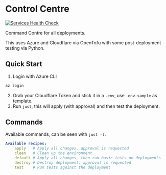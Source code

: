 Control Centre
==============
[![Services Health Check](https://github.com/GDWR/control-centre/actions/workflows/test.yml/badge.svg?branch=main&event=schedule)](https://github.com/GDWR/control-centre/actions/workflows/test.yml)


Command Contre for all deployments.

This uses Azure and Cloudflare via OpenTofu with some post-deployment testing via Python.


Quick Start
-----------
1. Login with Azure CLI
```bash
az login
```
2. Grab your Cloudflare Token and stick it in a `.env`, use `.env.sample` as template.
3. Run `just`, this will apply (with approval) and then test the deployment.


Commands
--------
Available commands, can be seen with `just -l`.
```yaml
Available recipes:
    apply   # Apply all changes, approval is requested
    clean   # Clean up the environment
    default # Apply all changes, then run basic tests on deployments
    destroy # Destroy deployment, approval is requested
    test    # Run tests against the deployment
```

